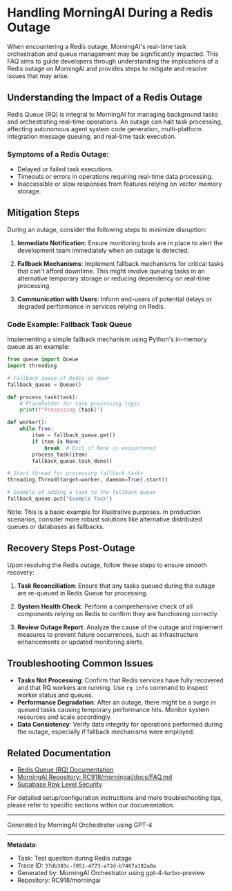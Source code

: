 # Handling MorningAI During a Redis Outage

When encountering a Redis outage, MorningAI's real-time task orchestration and queue management may be significantly impacted. This FAQ aims to guide developers through understanding the implications of a Redis outage on MorningAI and provides steps to mitigate and resolve issues that may arise.

## Understanding the Impact of a Redis Outage

Redis Queue (RQ) is integral to MorningAI for managing background tasks and orchestrating real-time operations. An outage can halt task processing, affecting autonomous agent system code generation, multi-platform integration message queuing, and real-time task execution.

### Symptoms of a Redis Outage:

- Delayed or failed task executions.
- Timeouts or errors in operations requiring real-time data processing.
- Inaccessible or slow responses from features relying on vector memory storage.

## Mitigation Steps

During an outage, consider the following steps to minimize disruption:

1. **Immediate Notification**: Ensure monitoring tools are in place to alert the development team immediately when an outage is detected.

2. **Fallback Mechanisms**: Implement fallback mechanisms for critical tasks that can't afford downtime. This might involve queuing tasks in an alternative temporary storage or reducing dependency on real-time processing.

3. **Communication with Users**: Inform end-users of potential delays or degraded performance in services relying on Redis.

### Code Example: Fallback Task Queue

Implementing a simple fallback mechanism using Python's in-memory queue as an example:

```python
from queue import Queue
import threading

# Fallback queue if Redis is down
fallback_queue = Queue()

def process_task(task):
    # Placeholder for task processing logic
    print(f"Processing {task}")

def worker():
    while True:
        item = fallback_queue.get()
        if item is None:
            break  # Exit if None is encountered
        process_task(item)
        fallback_queue.task_done()

# Start thread for processing fallback tasks
threading.Thread(target=worker, daemon=True).start()

# Example of adding a task to the fallback queue
fallback_queue.put("Example Task")
```

Note: This is a basic example for illustrative purposes. In production scenarios, consider more robust solutions like alternative distributed queues or databases as fallbacks.

## Recovery Steps Post-Outage

Upon resolving the Redis outage, follow these steps to ensure smooth recovery:

1. **Task Reconciliation**: Ensure that any tasks queued during the outage are re-queued in Redis Queue for processing.

2. **System Health Check**: Perform a comprehensive check of all components relying on Redis to confirm they are functioning correctly.

3. **Review Outage Report**: Analyze the cause of the outage and implement measures to prevent future occurrences, such as infrastructure enhancements or updated monitoring alerts.

## Troubleshooting Common Issues

- **Tasks Not Processing**: Confirm that Redis services have fully recovered and that RQ workers are running. Use `rq info` command to inspect worker status and queues.
- **Performance Degradation**: After an outage, there might be a surge in queued tasks causing temporary performance hits. Monitor system resources and scale accordingly.
- **Data Consistency**: Verify data integrity for operations performed during the outage, especially if fallback mechanisms were employed.

## Related Documentation

- [Redis Queue (RQ) Documentation](https://python-rq.org/)
- [MorningAI Repository: RC918/morningai/docs/FAQ.md](https://github.com/RC918/morningai/docs/FAQ.md)
- [Supabase Row Level Security](https://supabase.com/docs/guides/auth/row-level-security)

For detailed setup/configuration instructions and more troubleshooting tips, please refer to specific sections within our documentation.

---
Generated by MorningAI Orchestrator using GPT-4

---

**Metadata**:
- Task: Test question during Redis outage
- Trace ID: `37db303c-f051-4773-a72d-b7467a182a0a`
- Generated by: MorningAI Orchestrator using gpt-4-turbo-preview
- Repository: RC918/morningai
